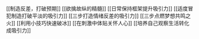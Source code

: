 [[制造反差，打破预期]]
[[欲擒故纵的精髓]]
[[日常保持框架提升吸引力]]
[[适度冒犯制造打破平淡的吸引力]]
[[三步打造情绪反差的吸引力]]
[[三步点燃梦想共鸣之火]]
[[利用小技巧快速破冰]]
[[在刺激中体贴关怀人心]]
[[培养自己观察生活转化成吸引力]]